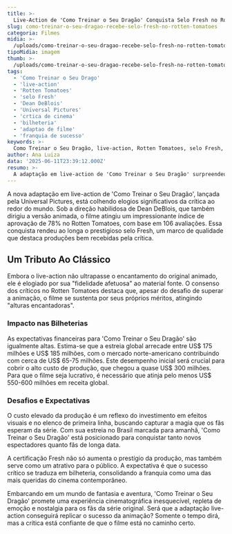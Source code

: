 ```yaml
---
title: >-
  Live-Action de 'Como Treinar o Seu Dragão' Conquista Selo Fresh no Rotten Tomatoes e Encanta Críticos
slug: como-treinar-o-seu-dragao-recebe-selo-fresh-no-rotten-tomatoes
categoria: Filmes
midia: >-
  /uploads/como-treinar-o-seu-dragao-recebe-selo-fresh-no-rotten-tomatoes-thumb.jpg
tipoMidia: imagem
thumb: >-
  /uploads/como-treinar-o-seu-dragao-recebe-selo-fresh-no-rotten-tomatoes-thumb.jpg
tags:
  - 'Como Treinar o Seu Drago'
  - 'live-action'
  - 'Rotten Tomatoes'
  - 'selo Fresh'
  - 'Dean DeBlois'
  - 'Universal Pictures'
  - 'crtica de cinema'
  - 'bilheteria'
  - 'adaptao de filme'
  - 'franquia de sucesso'
keywords: >-
  Como Treinar o Seu Dragão, live-action, Rotten Tomatoes, selo Fresh, Dean DeBlois, Universal Pictures, crítica de cinema, bilheteria, adaptação de filme, franquia de sucesso
author: Ana Luiza
data: '2025-06-11T23:39:12.000Z'
resumo: >-
  A adaptação em live-action de 'Como Treinar o Seu Dragão' surpreendeu a crítica e recebeu o cobiçado selo Fresh no Rotten Tomatoes. O filme, dirigido por Dean DeBlois, destaca-se por sua fidelidade ao clássico animado.
---
```


A nova adaptação em live-action de 'Como Treinar o Seu Dragão', lançada pela Universal Pictures, está colhendo elogios significativos da crítica ao redor do mundo. Sob a direção habilidosa de Dean DeBlois, que também dirigiu a versão animada, o filme atingiu um impressionante índice de aprovação de 78% no Rotten Tomatoes, com base em 106 avaliações. Essa conquista rendeu ao longa o prestigioso selo Fresh, um marco de qualidade que destaca produções bem recebidas pela crítica.

## Um Tributo Ao Clássico

Embora o live-action não ultrapasse o encantamento do original animado, ele é elogiado por sua "fidelidade afetuosa" ao material fonte. O consenso dos críticos no Rotten Tomatoes destaca que, apesar do desafio de superar a animação, o filme se sustenta por seus próprios méritos, atingindo "alturas encantadoras".

### Impacto nas Bilheterias

As expectativas financeiras para 'Como Treinar o Seu Dragão' são igualmente altas. Estima-se que a estreia global arrecade entre US$ 175 milhões e US$ 185 milhões, com o mercado norte-americano contribuindo com cerca de US$ 65-75 milhões. Este desempenho inicial será crucial para cobrir o alto custo de produção, que chegou a quase US$ 300 milhões. Para que o filme seja lucrativo, é necessário que atinja pelo menos US$ 550-600 milhões em receita global.

### Desafios e Expectativas

O custo elevado da produção é um reflexo do investimento em efeitos visuais e no elenco de primeira linha, buscando capturar a magia que os fãs esperam da série. Com sua estreia no Brasil marcada para amanhã, 'Como Treinar o Seu Dragão' está posicionado para conquistar tanto novos espectadores quanto fãs de longa data.

A certificação Fresh não só aumenta o prestígio da produção, mas também serve como um atrativo para o público. A expectativa é que o sucesso crítico se traduza em bilheteria, consolidando a franquia como uma das mais queridas do cinema contemporâneo.

Embarcando em um mundo de fantasia e aventura, 'Como Treinar o Seu Dragão' promete uma experiência cinematográfica inesquecível, repleta de emoção e nostalgia para os fãs da série original. Será que a adaptação live-action conseguirá replicar o sucesso da animação? Somente o tempo dirá, mas a crítica está confiante de que o filme está no caminho certo.